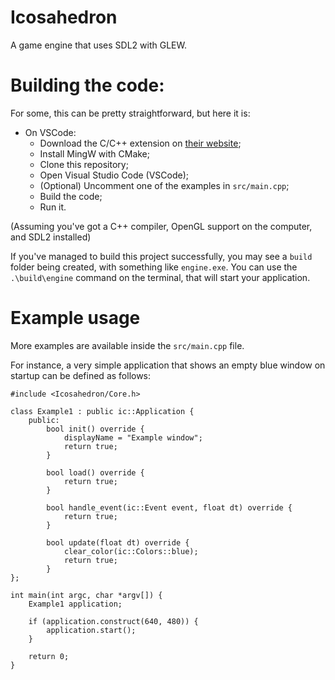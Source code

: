 # Icosahedron
A game engine that uses SDL2 with GLEW.

# Building the code:
For some, this can be pretty straightforward, but here it is:

- On VSCode:
    - Download the C/C++ extension on [their website](https://marketplace.visualstudio.com/items?itemName=ms-vscode.cpptools);
    - Install MingW with CMake;
    - Clone this repository;
    - Open Visual Studio Code (VSCode);
    - (Optional) Uncomment one of the examples in `src/main.cpp`;
    - Build the code;
    - Run it.

(Assuming you've got a C++ compiler, OpenGL support on the computer, and SDL2 installed)

If you've managed to build this project successfully, you may see a `build` folder being created, with something like `engine.exe`. You can use the `.\build\engine` command on the terminal, that will start your application.

# Example usage
More examples are available inside the `src/main.cpp` file.

For instance, a very simple application that shows an empty blue window on startup can be defined as follows:

```
#include <Icosahedron/Core.h>

class Example1 : public ic::Application {
    public:
        bool init() override {
            displayName = "Example window";
            return true;
        }
        
        bool load() override {
            return true;
        }

        bool handle_event(ic::Event event, float dt) override { 
            return true;
        }
    
        bool update(float dt) override { 
            clear_color(ic::Colors::blue);
            return true; 
        }
};

int main(int argc, char *argv[]) {
    Example1 application;

    if (application.construct(640, 480)) {
        application.start();
    }

    return 0;
}
```